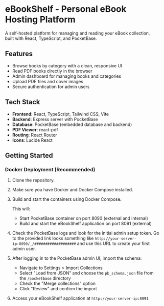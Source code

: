 # eBookShelf - Personal eBook Hosting Platform

A self-hosted platform for managing and reading your eBook collection, built with React, TypeScript, and PocketBase.

## Features

- Browse books by category with a clean, responsive UI
- Read PDF books directly in the browser
- Admin dashboard for managing books and categories
- Upload PDF files and cover images
- Secure authentication for admin users

## Tech Stack

- **Frontend**: React, TypeScript, Tailwind CSS, Vite
- **Backend**: Express server with PocketBase
- **Database**: PocketBase (embedded database and backend)
- **PDF Viewer**: react-pdf
- **Routing**: React Router
- **Icons**: Lucide React

## Getting Started

### Docker Deployment (Recommended)

1. Clone the repository.
2. Make sure you have Docker and Docker Compose installed.
3. Build and start the containers using Docker Compose.

   This will:
   - Start PocketBase container on port 8090 (external and internal)
   - Build and start the eBookShelf application on port 8091 (external)

4. Check the PocketBase logs and look for the initial admin setup token. Go to the provided link looks something like `http://your-server-ip:8090/_/###################` and use this URL to create your first admin user.
5. After logging in to the PocketBase admin UI, import the schema:
   - Navigate to Settings > Import Collections
   - Select "Load from JSON" and choose the `pb_schema.json` file from the `/pocketbase` directory
   - Check the "Merge collections" option
   - Click "Review" and confirm the import

6. Access your eBookShelf application at `http://your-server-ip:8091`
